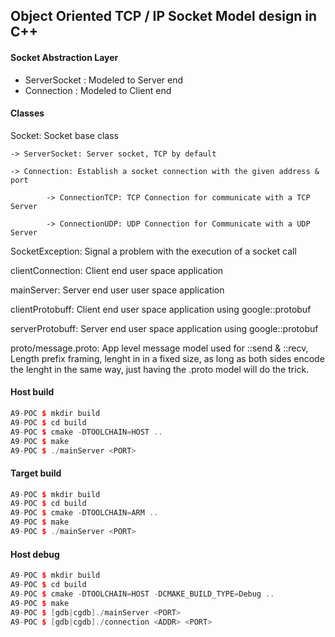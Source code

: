 ## Object Oriented TCP / IP Socket Model design in C++

#### Socket Abstraction Layer

* ServerSocket : Modeled to Server end
* Connection   : Modeled to Client end

#### Classes

Socket: Socket base class

	-> ServerSocket: Server socket, TCP by default

	-> Connection: Establish a socket connection with the given address & port

        	-> ConnectionTCP: TCP Connection for communicate with a TCP Server

          	-> ConnectionUDP: UDP Connection for Communicate with a UDP Server

SocketException: Signal a problem with the execution of a socket call

clientConnection: Client end user space application

mainServer: Server end user user space application

clientProtobuff: Client end user space application using google::protobuf

serverProtobuff: Server end user space application using google::protobuf

proto/message.proto:  App level message model used for ::send & ::recv, Length prefix
framing, lenght in in a fixed size, as long as both sides encode the lenght in the same
way, just having the .proto model will do the trick.


#### Host build

```c++
A9-POC $ mkdir build
A9-POC $ cd build
A9-POC $ cmake -DTOOLCHAIN=HOST ..
A9-POC $ make
A9-POC $ ./mainServer <PORT>
```

#### Target build
```c++
A9-POC $ mkdir build
A9-POC $ cd build
A9-POC $ cmake -DTOOLCHAIN=ARM ..
A9-POC $ make
A9-POC $ ./mainServer <PORT>
```


#### Host debug
```c++
A9-POC $ mkdir build
A9-POC $ cd build
A9-POC $ cmake -DTOOLCHAIN=HOST -DCMAKE_BUILD_TYPE=Debug ..
A9-POC $ make
A9-POC $ [gdb|cgdb]./mainServer <PORT>
A9-POC $ [gdb|cgdb]./connection <ADDR> <PORT>
```
